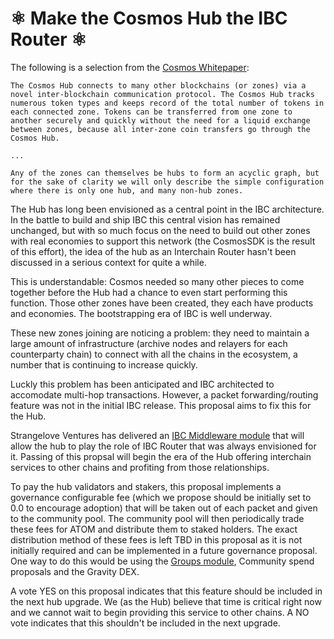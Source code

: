 # ⚛️ Make the Cosmos Hub the IBC Router ⚛️

The following is a selection from the [Cosmos Whitepaper](https://v1.cosmos.network/resources/whitepaper):

```
The Cosmos Hub connects to many other blockchains (or zones) via a novel inter-blockchain communication protocol. The Cosmos Hub tracks numerous token types and keeps record of the total number of tokens in each connected zone. Tokens can be transferred from one zone to another securely and quickly without the need for a liquid exchange between zones, because all inter-zone coin transfers go through the Cosmos Hub.

...

Any of the zones can themselves be hubs to form an acyclic graph, but for the sake of clarity we will only describe the simple configuration where there is only one hub, and many non-hub zones.
```

The Hub has long been envisioned as a central point in the IBC architecture. In the battle to build and ship IBC this central vision has remained unchanged, but with so much focus on the need to build out other zones with real economies to support this network (the CosmosSDK is the result of this effort), the idea of the hub as an Interchain Router hasn't been discussed in a serious context for quite a while.

This is understandable: Cosmos needed so many other pieces to come together before the Hub had a chance to even start performing this function. Those other zones have been created, they each have products and economies. The bootstrapping era of IBC is well underway. 

These new zones joining are noticing a problem: they need to maintain a large amount of infrastructure (archive nodes and relayers for each counterparty chain) to connect with all the chains in the ecosystem, a number that is continuing to increase quickly.

Luckly this problem has been anticipated and IBC architected to accomodate multi-hop transactions. However, a packet forwarding/routing feature was not in the initial IBC release. This proposal aims to fix this for the Hub.

Strangelove Ventures has delivered an [IBC Middleware module](https://github.com/cosmos/ibc-go/pull/373) that will allow the hub to play the role of IBC Router that was always envisioned for it. Passing of this propsal will begin the era of the Hub offering interchain services to other chains and profiting from those relationships.

To pay the hub validators and stakers, this proposal implements a governance configurable fee (which we propose should be initially set to 0.0 to encourage adoption) that will be taken out of each packet and given to the community pool. The community pool will then periodically trade these fees for ATOM and distribute them to staked holders. The exact distribution method of these fees is left TBD in this proposal as it is not initially required and can be implemented in a future governance proposal. One way to do this would be using the [Groups module](https://docs.cosmos.network/master/architecture/adr-042-group-module.html), Community spend proposals and the Gravity DEX.

A vote YES on this proposal indicates that this feature should be included in the next hub upgrade. We (as the Hub) believe that time is critical right now and we cannot wait to begin providing this service to other chains. A NO vote indicates that this shouldn't be included in the next upgrade.